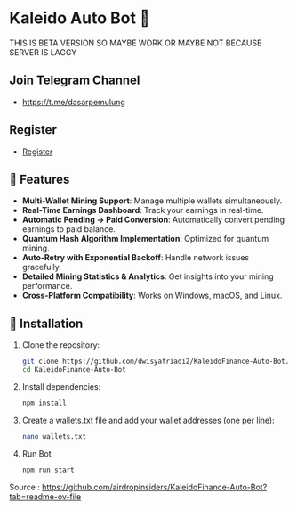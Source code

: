 # Kaleido Auto Bot 🤖
THIS IS BETA VERSION SO MAYBE WORK OR MAYBE NOT BECAUSE SERVER IS LAGGY

## Join Telegram Channel
- https://t.me/dasarpemulung

## Register
- [Register](https://kaleidofinance.xyz/testnet?ref=29YU9NFM)

## 🌟 Features

- **Multi-Wallet Mining Support**: Manage multiple wallets simultaneously.
- **Real-Time Earnings Dashboard**: Track your earnings in real-time.
- **Automatic Pending → Paid Conversion**: Automatically convert pending earnings to paid balance.
- **Quantum Hash Algorithm Implementation**: Optimized for quantum mining.
- **Auto-Retry with Exponential Backoff**: Handle network issues gracefully.
- **Detailed Mining Statistics & Analytics**: Get insights into your mining performance.
- **Cross-Platform Compatibility**: Works on Windows, macOS, and Linux.

## 🚀 Installation

1. Clone the repository:
   ```bash
   git clone https://github.com/dwisyafriadi2/KaleidoFinance-Auto-Bot.git
   cd KaleidoFinance-Auto-Bot
   ```
2. Install dependencies:
   ```bash
   npm install
   ```
3. Create a wallets.txt file and add your wallet addresses (one per line):
   ```bash
   nano wallets.txt
   ```
4. Run Bot
   ```bash
   npm run start
   ```


















Source : 
https://github.com/airdropinsiders/KaleidoFinance-Auto-Bot?tab=readme-ov-file
